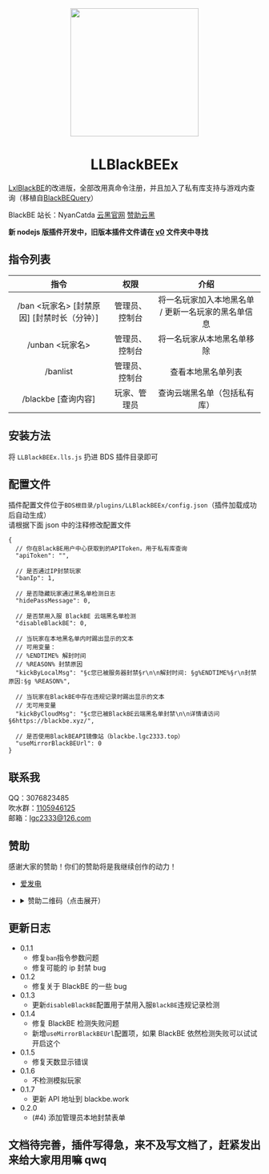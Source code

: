 <!-- markdownlint-disable MD033 MD041 -->

<div align="center">
  <img src="https://media.githubusercontent.com/media/lgc-LLSEDev/readme/main/LLBlackBEEx/icon.png" height="256px" width="256px"/>

# LLBlackBEEx

</div>

[LxlBlackBE](https://www.minebbs.com/threads/lxlblackbe.7482/)的改进版，全部改用真命令注册，并且加入了私有库支持与游戏内查询（移植自[BlackBEQuery](https://github.com/lgc-LLSEDev/BlackBEQuery)）

BlackBE 站长：NyanCatda [云黑官网](https://blackbe.xyz) [赞助云黑](https://afdian.net/@BlackBE)

**新 nodejs 版插件开发中，旧版本插件文件请在 [v0](./v0) 文件夹中寻找**

## 指令列表

|                      指令                       |      权限      |                        介绍                         |
| :---------------------------------------------: | :------------: | :-------------------------------------------------: |
| /ban <玩家名> \[封禁原因\] \[封禁时长（分钟）\] | 管理员、控制台 | 将一名玩家加入本地黑名单 / 更新一名玩家的黑名单信息 |
|                 /unban <玩家名>                 | 管理员、控制台 |             将一名玩家从本地黑名单移除              |
|                    /banlist                     | 管理员、控制台 |                 查看本地黑名单列表                  |
|              /blackbe \[查询内容\]              |  玩家、管理员  |            查询云端黑名单（包括私有库）             |

## 安装方法

将 `LLBlackBEEx.lls.js` 扔进 BDS 插件目录即可

## 配置文件

插件配置文件位于`BDS根目录/plugins/LLBlackBEEx/config.json`（插件加载成功后自动生成）  
请根据下面 json 中的注释修改配置文件

```jsonc
{
  // 你在BlackBE用户中心获取到的APIToken，用于私有库查询
  "apiToken": "",

  // 是否通过IP封禁玩家
  "banIp": 1,

  // 是否隐藏玩家通过黑名单检测日志
  "hidePassMessage": 0,

  // 是否禁用入服 BlackBE 云端黑名单检测
  "disableBlackBE": 0,

  // 当玩家在本地黑名单内时踢出显示的文本
  // 可用变量：
  // %ENDTIME% 解封时间
  // %REASON% 封禁原因
  "kickByLocalMsg": "§c您已被服务器封禁§r\n\n解封时间: §g%ENDTIME%§r\n封禁原因:§g %REASON%",

  // 当玩家在BlackBE中存在违规记录时踢出显示的文本
  // 无可用变量
  "kickByCloudMsg": "§c您已被BlackBE云端黑名单封禁\n\n详情请访问 §6https://blackbe.xyz/",

  // 是否使用BlackBEAPI镜像站（blackbe.lgc2333.top）
  "useMirrorBlackBEUrl": 0
}
```

## 联系我

QQ：3076823485  
吹水群：[1105946125](https://jq.qq.com/?_wv=1027&k=Z3n1MpEp)  
邮箱：<lgc2333@126.com>

## 赞助

感谢大家的赞助！你们的赞助将是我继续创作的动力！

- [爱发电](https://afdian.net/@lgc2333)
- <details>
    <summary>赞助二维码（点击展开）</summary>

  ![讨饭](https://raw.githubusercontents.com/lgc2333/ShigureBotMenu/master/src/imgs/sponsor.png)

  </details>

## 更新日志

- 0.1.1
  - 修复`ban`指令参数问题
  - 修复可能的 ip 封禁 bug
- 0.1.2
  - 修复关于 BlackBE 的一些 bug
- 0.1.3
  - 更新`disableBlackBE`配置用于禁用入服`BlackBE`违规记录检测
- 0.1.4
  - 修复 BlackBE 检测失败问题
  - 新增`useMirrorBlackBEUrl`配置项，如果 BlackBE 依然检测失败可以试试开启这个
- 0.1.5
  - 修复天数显示错误
- 0.1.6
  - 不检测模拟玩家
- 0.1.7
  - 更新 API 地址到 blackbe.work
- 0.2.0
  - (#4) 添加管理员本地封禁表单

## 文档待完善，插件写得急，来不及写文档了，赶紧发出来给大家用用嘛 qwq
